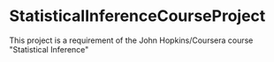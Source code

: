 # StatisticalInferenceCourseProject
This project is a requirement of the John Hopkins/Coursera course "Statistical Inference" 
 
